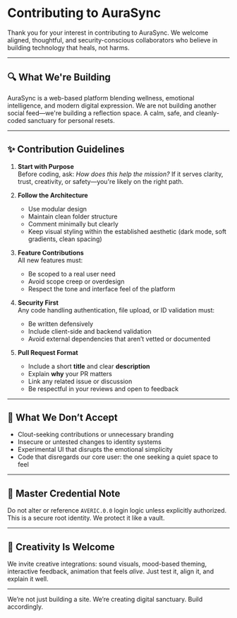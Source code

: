 # Contributing to AuraSync

Thank you for your interest in contributing to AuraSync. We welcome aligned, thoughtful, and security-conscious collaborators who believe in building technology that heals, not harms.

---

## 🔍 What We're Building

AuraSync is a web-based platform blending wellness, emotional intelligence, and modern digital expression. We are not building another social feed—we're building a reflection space. A calm, safe, and cleanly-coded sanctuary for personal resets.

---

## ✨ Contribution Guidelines

1. **Start with Purpose**  
   Before coding, ask: *How does this help the mission?* If it serves clarity, trust, creativity, or safety—you're likely on the right path.

2. **Follow the Architecture**  
   - Use modular design  
   - Maintain clean folder structure  
   - Comment minimally but clearly  
   - Keep visual styling within the established aesthetic (dark mode, soft gradients, clean spacing)

3. **Feature Contributions**  
   All new features must:
   - Be scoped to a real user need  
   - Avoid scope creep or overdesign  
   - Respect the tone and interface feel of the platform

4. **Security First**  
   Any code handling authentication, file upload, or ID validation must:
   - Be written defensively  
   - Include client-side and backend validation  
   - Avoid external dependencies that aren’t vetted or documented

5. **Pull Request Format**  
   - Include a short **title** and clear **description**  
   - Explain **why** your PR matters  
   - Link any related issue or discussion  
   - Be respectful in your reviews and open to feedback

---

## 🚫 What We Don’t Accept

- Clout-seeking contributions or unnecessary branding
- Insecure or untested changes to identity systems
- Experimental UI that disrupts the emotional simplicity
- Code that disregards our core user: the one seeking a quiet space to feel

---

## 🔐 Master Credential Note

Do not alter or reference `AVERIC.0.0` login logic unless explicitly authorized. This is a secure root identity. We protect it like a vault.

---

## 🧠 Creativity Is Welcome

We invite creative integrations: sound visuals, mood-based theming, interactive feedback, animation that feels *alive*. Just test it, align it, and explain it well.

---

We’re not just building a site. We’re creating digital sanctuary. Build accordingly.